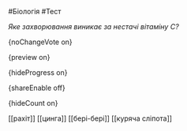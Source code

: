 #Біологія #Тест

*Яке захворювання виникає за нестачі вітаміну С?*

{noChangeVote on}

{preview on}

{hideProgress on}

{shareEnable off}

{hideCount on}

[[рахіт]]
[[цинга]]
[[бері-бері]]
[[куряча сліпота]]
